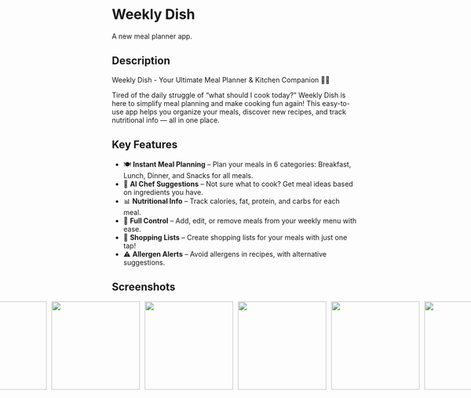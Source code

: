 # Weekly Dish

A new meal planner app.

## Description

Weekly Dish - Your Ultimate Meal Planner & Kitchen Companion 🍴🤖

Tired of the daily struggle of “what should I cook today?” Weekly Dish is here to simplify meal planning and make cooking fun again! This easy-to-use app helps you organize your meals, discover new recipes, and track nutritional info — all in one place.

## Key Features
- 🍽️ **Instant Meal Planning** – Plan your meals in 6 categories: Breakfast, Lunch, Dinner, and Snacks for all meals.
- 🍳 **AI Chef Suggestions** – Not sure what to cook? Get meal ideas based on ingredients you have.
- 📊 **Nutritional Info** – Track calories, fat, protein, and carbs for each meal.
- 🔄 **Full Control** – Add, edit, or remove meals from your weekly menu with ease.
- 🛒 **Shopping Lists** – Create shopping lists for your meals with just one tap!
- ⚠️ **Allergen Alerts** – Avoid allergens in recipes, with alternative suggestions.

## Screenshots
<p align="center" style="display: flex; justify-content: center; align-items: center; gap: 10px;">
  <img src="https://github.com/user-attachments/assets/bb247aef-f60b-4048-a562-06910bcb0d67" width="180" style="vertical-align: middle;" />
  <img src="https://github.com/user-attachments/assets/cc20357b-09e3-4b52-a041-e5e9b1560056" width="180" style="vertical-align: middle;" />
  <img src="https://github.com/user-attachments/assets/f30c3014-d499-4a30-9c5d-19c75a531156" width="180" style="vertical-align: middle;" />
  <img src="https://github.com/user-attachments/assets/36940ab2-b900-4b03-a05a-f79bee95fd2e" width="180" style="vertical-align: middle;" />
  <img src="https://github.com/user-attachments/assets/46657f58-48e1-4526-a159-47d13102fe2c" width="180" style="vertical-align: middle;" />
  <img src="https://github.com/user-attachments/assets/2736813a-4667-46b0-bcb2-f19a9435387a" width="180" style="vertical-align: middle;" />
</p>


